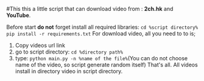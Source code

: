 #This this a little script that can download video from : **2ch.hk** and **YouTube**.

Before start **do not** forget install all required libraries:
`cd %script directory%`
`pip install -r requirements.txt`
For download video, all you need to to is;
1. Copy videos url link
2. go to script directory: `cd %directory path%`
3. type: `python main.py -n %name of the file%`(You can do not choose name of the video, so script generate random itself)
That's all.
All videos install in directory video in script directory.
